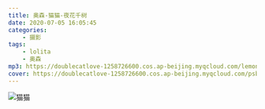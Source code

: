 ```yaml
---
title: 奥森-猫猫-夜花千树
date: 2020-07-05 16:05:45
categories: 
    - 摄影
tags: 
    - lolita
    - 奥森
mp3: https://doublecatlove-1258726600.cos.ap-beijing.myqcloud.com/lemon.mp3
cover: https://doublecatlove-1258726600.cos.ap-beijing.myqcloud.com/psb.jpg
---
```


![猫猫](https://doublecatlove-1258726600.cos.ap-beijing.myqcloud.com/psb.jpg)